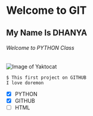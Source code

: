 # Welcome to GIT 
## My Name Is DHANYA
###### Welcome to PYTHON Class
![Image of Yaktocat](https://www.nicepng.com/png/detail/906-9068971_doraemon-wallpapers-classy-wallpaper-manga-anime-doraemon-funny.png)
```
$ This first project on GITHUB
I love doremon
```
- [x] PYTHON
- [x] GITHUB
- [ ] HTML
